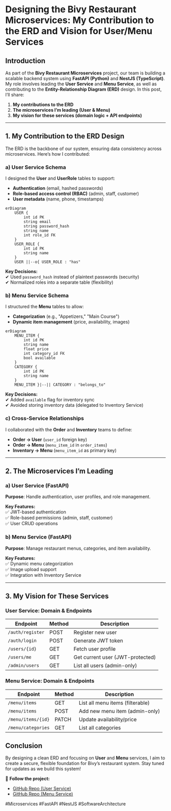 # **Designing the Bivy Restaurant Microservices: My Contribution to the ERD and Vision for User/Menu Services**  

## **Introduction**  
As part of the **Bivy Restaurant Microservices** project, our team is building a scalable backend system using **FastAPI (Python)** and **NestJS (TypeScript)**. My role involves leading the **User Service** and **Menu Service**, as well as contributing to the **Entity-Relationship Diagram (ERD)** design. In this post, I’ll share:  
1. **My contributions to the ERD**  
2. **The microservices I’m leading (User & Menu)**  
3. **My vision for these services (domain logic + API endpoints)**  

---

## **1. My Contribution to the ERD Design**  
The ERD is the backbone of our system, ensuring data consistency across microservices. Here’s how I contributed:  

### **a) User Service Schema**  
I designed the **User** and **UserRole** tables to support:  
- **Authentication** (email, hashed passwords)  
- **Role-based access control (RBAC)** (admin, staff, customer)  
- **User metadata** (name, phone, timestamps)  

```mermaid
erDiagram
    USER {
        int id PK
        string email
        string password_hash
        string name
        int role_id FK
    }
    USER_ROLE {
        int id PK
        string name
    }
    USER ||--o{ USER_ROLE : "has"
```

**Key Decisions:**  
✔ Used `password_hash` instead of plaintext passwords (security)  
✔ Normalized roles into a separate table (flexibility)  

### **b) Menu Service Schema**  
I structured the **Menu** tables to allow:  
- **Categorization** (e.g., "Appetizers," "Main Course")  
- **Dynamic item management** (price, availability, images)  

```mermaid
erDiagram
    MENU_ITEM {
        int id PK
        string name
        float price
        int category_id FK
        bool available
    }
    CATEGORY {
        int id PK
        string name
    }
    MENU_ITEM }|--|| CATEGORY : "belongs_to"
```

**Key Decisions:**  
✔ Added `available` flag for inventory sync  
✔ Avoided storing inventory data (delegated to Inventory Service)  

### **c) Cross-Service Relationships**  
I collaborated with the **Order** and **Inventory** teams to define:  
- **Order → User** (`user_id` foreign key)  
- **Order → Menu** (`menu_item_id` in `order_items`)  
- **Inventory → Menu** (`menu_item_id` as primary key)  

---

## **2. The Microservices I’m Leading**  
### **a) User Service (FastAPI)**  
**Purpose**: Handle authentication, user profiles, and role management.  

**Key Features:**  
✅ JWT-based authentication  
✅ Role-based permissions (admin, staff, customer)  
✅ User CRUD operations  

### **b) Menu Service (FastAPI)**  
**Purpose**: Manage restaurant menus, categories, and item availability.  

**Key Features:**  
✅ Dynamic menu categorization  
✅ Image upload support  
✅ Integration with Inventory Service  

---

## **3. My Vision for These Services**  
### **User Service: Domain & Endpoints**  
| Endpoint                | Method | Description                          |
|-------------------------|--------|--------------------------------------|
| `/auth/register`        | POST   | Register new user                    |
| `/auth/login`           | POST   | Generate JWT token                   |
| `/users/{id}`           | GET    | Fetch user profile                   |
| `/users/me`             | GET    | Get current user (JWT-protected)     |
| `/admin/users`          | GET    | List all users (admin-only)          |

 

### **Menu Service: Domain & Endpoints**  
| Endpoint                | Method | Description                          |
|-------------------------|--------|--------------------------------------|
| `/menu/items`           | GET    | List all menu items (filterable)     |
| `/menu/items`           | POST   | Add new menu item (admin-only)       |
| `/menu/items/{id}`      | PATCH  | Update availability/price            |
| `/menu/categories`      | GET    | List all categories                  |



## **Conclusion**  
By designing a clean ERD and focusing on **User** and **Menu** services, I aim to create a secure, flexible foundation for Bivy’s restaurant system. 
Stay tuned for updates as we build this system!  

🔗 **Follow the project:**  
- [GitHub Repo (User Service)](https://github.com/bivy/bivy-user-service)  
- [GitHub Repo (Menu Service)](https://github.com/bivy/bivy-menu-service)  

#Microservices #FastAPI #NestJS #SoftwareArchitecture
